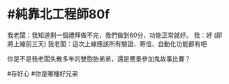 # #純靠北工程師80f



我老闆：我知道剩一個禮拜做不完，我們做到60分，功能正常就好。
我：好
(即將上線前三天)
我老闆：這次上線應該所有驗證、寄信、自動化功能都有吧

你是不是我老闆失散多年的雙胞胎弟弟，還是應景參加鬼故事比賽？


#存好心 #你是哪種好兄弟
